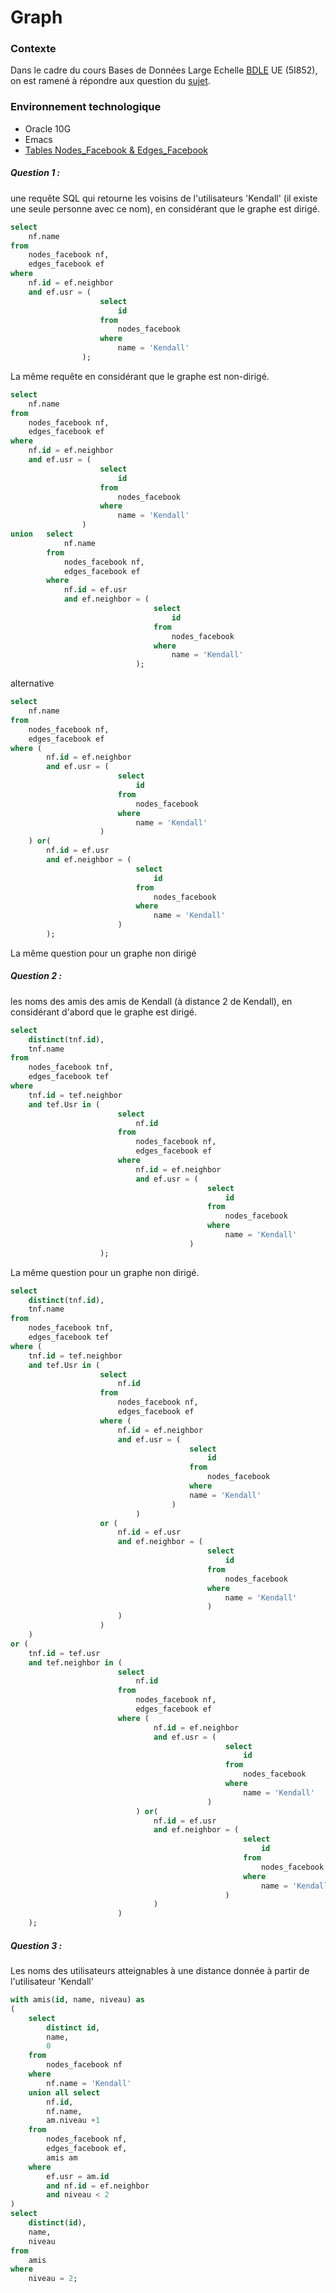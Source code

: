 # Graph


### Contexte
Dans le cadre du cours Bases de Données Large Echelle [BDLE] UE (5I852), on est ramené à répondre aux question du [sujet].

### Environnement technologique 
- Oracle 10G
- Emacs
- [Tables Nodes_Facebook & Edges_Facebook]

##### Question 1 : 

une requête SQL qui retourne les voisins de l'utilisateurs 'Kendall' (il existe une seule personne avec ce nom), en considérant que le graphe est dirigé. 


```sql
select 
	nf.name
from 
	nodes_facebook nf, 
	edges_facebook ef 
where 
	nf.id = ef.neighbor 
	and ef.usr = (
					select 
						id 
					from 
						nodes_facebook 
					where 
						name = 'Kendall' 
				);
```


La même requête en considérant que le graphe est non-dirigé. 

```sql
select 
	nf.name 
from 
	nodes_facebook nf, 
	edges_facebook ef 
where 
	nf.id = ef.neighbor 
	and ef.usr = (
					select 
						id 
					from 
						nodes_facebook 
					where 
						name = 'Kendall' 
				) 
union	select 
			nf.name 
		from 
			nodes_facebook nf, 
			edges_facebook ef 
		where 
			nf.id = ef.usr 
			and ef.neighbor = (
								select 
									id 
								from 
									nodes_facebook 
								where 
									name = 'Kendall'
							);
```

alternative

```sql
select 
	nf.name 
from 
	nodes_facebook nf,
	edges_facebook ef 
where (
		nf.id = ef.neighbor 
		and ef.usr = (
						select 
							id 
						from 
							nodes_facebook 
						where 
							name = 'Kendall' 
					)
	) or(
		nf.id = ef.usr 
		and ef.neighbor = (
							select 
								id 
							from 
								nodes_facebook 
							where 
								name = 'Kendall' 
						)
		);
```

La même question pour un graphe non dirigé


##### Question 2 : 

 les noms des amis des amis de Kendall (à distance 2 de Kendall), en considérant d'abord que le graphe est dirigé.

```sql
select 
	distinct(tnf.id),
	tnf.name 
from 
	nodes_facebook tnf,
	edges_facebook tef  
where
	tnf.id = tef.neighbor 
	and tef.Usr in (
						select 
							nf.id 
						from 
							nodes_facebook nf, 
							edges_facebook ef 
						where 
							nf.id = ef.neighbor 
							and ef.usr = (
											select 
												id 
											from 
												nodes_facebook 
											where 
												name = 'Kendall' 
										)
					);
```

La même question pour un graphe non dirigé. 


```sql
select 
	distinct(tnf.id),
	tnf.name 
from 
	nodes_facebook tnf,
	edges_facebook tef  
where ( 
	tnf.id = tef.neighbor 
	and tef.Usr in (
					select 
						nf.id 
					from 
						nodes_facebook nf, 
						edges_facebook ef 
					where (
						nf.id = ef.neighbor 
						and ef.usr = (
										select 
											id 
										from 
											nodes_facebook 
										where 
										name = 'Kendall' 
									)
							) 
					or (
						nf.id = ef.usr 
						and ef.neighbor = (
											select 
												id 
											from 
												nodes_facebook 
											where 
												name = 'Kendall' 
											)
						)
					)
	)
or ( 
	tnf.id = tef.usr 
	and tef.neighbor in (
						select 
							nf.id 
						from 
							nodes_facebook nf, 
							edges_facebook ef 
						where (
								nf.id = ef.neighbor 
								and ef.usr = (
												select 
													id 
												from 
													nodes_facebook 
												where 
													name = 'Kendall' 
											)
							) or(
								nf.id = ef.usr 
								and ef.neighbor = (
													select 
														id 
													from 
														nodes_facebook 
													where 
														name = 'Kendall' 
												)
								)
						)
	);
```

##### Question 3 : 

Les noms des utilisateurs atteignables à une distance donnée à partir de l'utilisateur 'Kendall'

```sql
with amis(id, name, niveau) as
(
	select 
		distinct id, 
		name, 
		0 
	from 
		nodes_facebook nf 
	where 
		nf.name = 'Kendall'
	union all select 
		nf.id, 
		nf.name, 
		am.niveau +1 
	from 
		nodes_facebook nf, 
		edges_facebook ef, 
		amis am 
	where
		ef.usr = am.id 
		and nf.id = ef.neighbor 
		and niveau < 2
)
select 
	distinct(id), 
	name, 
	niveau 
from 
	amis 
where 
	niveau = 2;  
```





[Tables Nodes_Facebook & Edges_Facebook]:http://snap.stanford.edu/data/egonets-Facebook.html
[sujet]:http://dac.lip6.fr/master/wp-content/uploads/2014/09/TME11.pdf
[BDLE]:http://dac.lip6.fr/master/ues-2014-2015/bdle-2014-2015/
[TPC-H Benchmark]:http://www-master.ufr-info-p6.jussieu.fr/2005/IMG/naacke/bdwa/bdwa2006/extra/tme/tpch-spec-2.3.0.pdf
